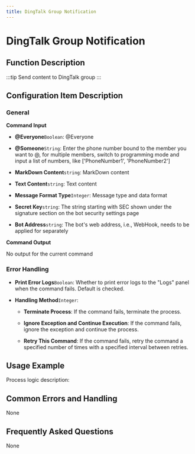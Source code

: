 ```yaml
---
title: DingTalk Group Notification
---
```


# DingTalk Group Notification

## Function Description

:::tip 
Send content to DingTalk group
:::

## Configuration Item Description

### General

**Command Input**

- **@Everyone**`Boolean`: @Everyone

- **@Someone**`String`: Enter the phone number bound to the member you want to @, for multiple members, switch to programming mode and input a list of numbers, like ['PhoneNumber1', 'PhoneNumber2']

- **MarkDown Content**`string`: MarkDown content

- **Text Content**`string`: Text content

- **Message Format Type**`Integer`: Message type and data format

- **Secret Key**`string`: The string starting with SEC shown under the signature section on the bot security settings page

- **Bot Address**`string`: The bot's web address, i.e., WebHook, needs to be applied for separately


**Command Output**

No output for the current command


### Error Handling

- **Print Error Logs**`Boolean`: Whether to print error logs to the "Logs" panel when the command fails. Default is checked. 

- **Handling Method**`Integer`:

    - **Terminate Process**: If the command fails, terminate the process.

    - **Ignore Exception and Continue Execution**: If the command fails, ignore the exception and continue the process.

    - **Retry This Command**: If the command fails, retry the command a specified number of times with a specified interval between retries.

## Usage Example

Process logic description:

## Common Errors and Handling

None

## Frequently Asked Questions

None

